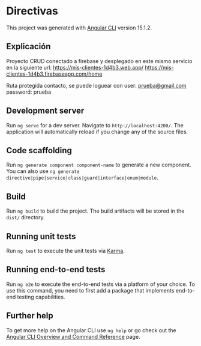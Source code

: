 # Directivas

This project was generated with [Angular CLI](https://github.com/angular/angular-cli) version 15.1.2.

## Explicación

Proyecto CRUD conectado a firebase y desplegado en este mismo servicio en la siguiente url: https://mis-clientes-1d4b3.web.app/
https://mis-clientes-1d4b3.firebaseapp.com/home

Ruta protegida contacto, se puede loguear con user: prueba@gmail.com password: prueba

## Development server

Run `ng serve` for a dev server. Navigate to `http://localhost:4200/`. The application will automatically reload if you change any of the source files.

## Code scaffolding

Run `ng generate component component-name` to generate a new component. You can also use `ng generate directive|pipe|service|class|guard|interface|enum|module`.

## Build

Run `ng build` to build the project. The build artifacts will be stored in the `dist/` directory.

## Running unit tests

Run `ng test` to execute the unit tests via [Karma](https://karma-runner.github.io).

## Running end-to-end tests

Run `ng e2e` to execute the end-to-end tests via a platform of your choice. To use this command, you need to first add a package that implements end-to-end testing capabilities.

## Further help

To get more help on the Angular CLI use `ng help` or go check out the [Angular CLI Overview and Command Reference](https://angular.io/cli) page.
